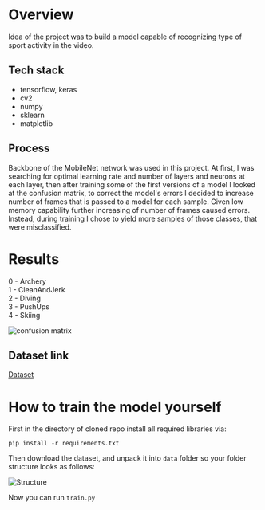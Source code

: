 # Overview

Idea of the project was to build a model capable of recognizing type of sport activity
in the video.

## Tech stack
- tensorflow, keras
- cv2
- numpy
- sklearn
- matplotlib

## Process

Backbone of the MobileNet network was used in this project.
At first, I was searching for optimal learning rate and number of layers and neurons at each layer,
then after training some of the first versions of a model I looked at the confusion matrix, to correct the model's errors I decided to increase
number of frames that is passed to a model for each sample. Given low memory capability further increasing of number of frames caused errors.
Instead, during training I chose to yield more samples of those classes, that were misclassified. 

# Results

0 - Archery  
1 - CleanAndJerk  
2 - Diving  
3 - PushUps  
4 - Skiing   

![confusion matrix](https://i.ibb.co/kXpMrT6/confusion-matrices.png)

## Dataset link

[Dataset](https://www.crcv.ucf.edu/data/UCF101.php)

# How to train the model yourself

First in the directory of cloned repo install all required libraries via:

```pip install -r requirements.txt```

Then download the dataset, and unpack it into ```data``` folder so your folder structure looks as follows:

![Structure](https://i.ibb.co/M60SdHQ/Zrzut-ekranu-2023-11-07-095415.png)

Now you can run ```train.py```